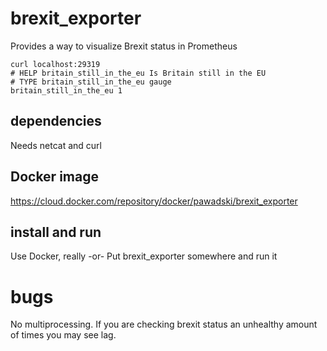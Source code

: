 # brexit_exporter
Provides a way to visualize Brexit status in Prometheus

```
curl localhost:29319
# HELP britain_still_in_the_eu Is Britain still in the EU
# TYPE britain_still_in_the_eu gauge
britain_still_in_the_eu 1
```

## dependencies

Needs netcat and curl

## Docker image

https://cloud.docker.com/repository/docker/pawadski/brexit_exporter

## install and run

Use Docker, really
-or-
Put brexit_exporter somewhere and run it

# bugs

No multiprocessing. If you are checking brexit status an unhealthy amount of times you may see lag.
